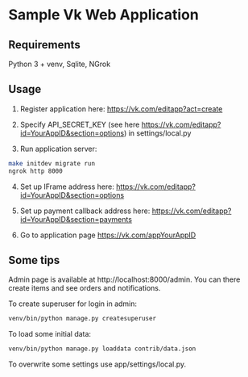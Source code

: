 # Sample Vk Web Application

## Requirements

Python 3 + venv, Sqlite, NGrok


## Usage

1. Register application here:
https://vk.com/editapp?act=create

2. Specify API_SECRET_KEY (see here https://vk.com/editapp?id=YourAppID&section=options) in settings/local.py

3. Run application server:
```bash
make initdev migrate run
ngrok http 8000
```

4. Set up IFrame address here:
https://vk.com/editapp?id=YourAppID&section=options

5. Set up payment callback address here:
https://vk.com/editapp?id=YourAppID&section=payments

6. Go to application page
https://vk.com/appYourAppID


## Some tips

Admin page is available at http://localhost:8000/admin.
You can there create items and see orders and notifications.

To create superuser for login in admin:
```bash
venv/bin/python manage.py createsuperuser
```

To load some initial data:
```bash
venv/bin/python manage.py loaddata contrib/data.json
```

To overwrite some settings use app/settings/local.py.
